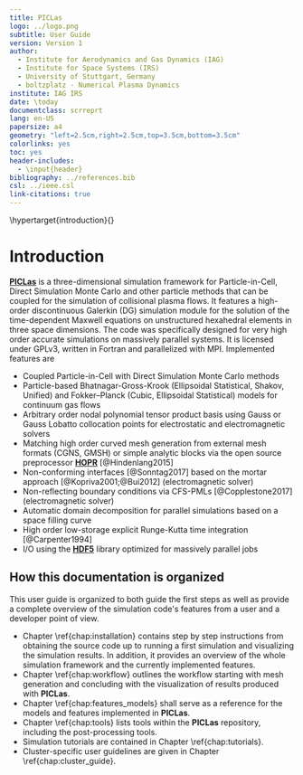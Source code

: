 ```yaml
---
title: PICLas
logo: ../logo.png
subtitle: User Guide
version: Version 1
author: 
  - Institute for Aerodynamics and Gas Dynamics (IAG)
  - Institute for Space Systems (IRS)
  - University of Stuttgart, Germany
  - boltzplatz - Numerical Plasma Dynamics
institute: IAG IRS
date: \today
documentclass: scrreprt
lang: en-US
papersize: a4
geometry: "left=2.5cm,right=2.5cm,top=3.5cm,bottom=3.5cm"
colorlinks: yes
toc: yes
header-includes:
  - \input{header}
bibliography: ../references.bib
csl: ../ieee.csl
link-citations: true
---
```


\hypertarget{introduction}{}

# Introduction

 [**PICLas**](http://https://github.com/piclas-framework/piclas)  is a three-dimensional simulation
 framework for Particle-in-Cell, Direct Simulation Monte Carlo and other particle methods that can be coupled for
 the simulation of collisional plasma flows.
 It features a high-order discontinuous 
 Galerkin (DG) simulation module for the solution of the time-dependent Maxwell 
 equations on unstructured hexahedral elements in three space dimensions. 
 The code was specifically designed for very high order accurate simulations on massively parallel 
 systems. 
 It is licensed under GPLv3, written in Fortran and parallelized with MPI. Implemented features are
 
 * Coupled Particle-in-Cell with Direct Simulation Monte Carlo methods
 * Particle-based Bhatnagar-Gross-Krook (Ellipsoidal Statistical, Shakov, Unified) and Fokker–Planck (Cubic, Ellipsoidal Statistical) models for continuum gas flows
 * Arbitrary order nodal polynomial tensor product basis using Gauss or Gauss Lobatto collocation 
   points for electrostatic and electromagnetic solvers
 * Matching high order curved mesh generation from external mesh formats (CGNS, GMSH) or 
   simple analytic blocks via the open source preprocessor [**HOPR**](http://hopr-project.org) [@Hindenlang2015]
 * Non-conforming interfaces [@Sonntag2017] based on the mortar approach [@Kopriva2001;@Bui2012] (electromagnetic solver)
 * Non-reflecting boundary conditions via CFS-PMLs [@Copplestone2017] (electromagnetic solver)
 * Automatic domain decomposition for parallel simulations based on a space filling curve
 * High order low-storage explicit Runge-Kutta time integration [@Carpenter1994]
 * I/O using the [**HDF5**](https://www.hdfgroup.org/solutions/hdf5/) library optimized for massively parallel jobs

## How this documentation is organized

This user guide is organized to both guide the first steps as well as provide a complete overview of 
the simulation code's features from a user and a developer point of view.

* Chapter \ref{chap:installation} contains step by step instructions from obtaining the source 
  code up to running a first simulation and visualizing the simulation results. In addition, it 
  provides an overview of the whole simulation framework and the currently implemented features.
* Chapter \ref{chap:workflow} outlines the workflow starting with mesh generation and concluding with the visualization of results produced with **PICLas**.
* Chapter \ref{chap:features_models} shall serve as a reference for the models and features implemented in **PICLas**.
* Chapter \ref{chap:tools} lists tools within the **PICLas** repository, including the post-processing tools. 
* Simulation tutorials are contained in Chapter \ref{chap:tutorials}.
* Cluster-specific user guidelines are given in Chapter \ref{chap:cluster_guide}.
<!-- * A complete list of all parameters is given in Chapter \ref{chap:parameterfile}. -->
<!-- * The unit test system used to test key routines with CTest is described in Chapter \ref{chap:unittest}. -->

